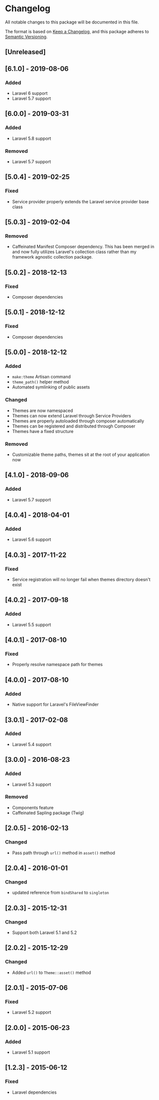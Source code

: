 # Changelog
All notable changes to this package will be documented in this file.

The format is based on [Keep a Changelog](https://keepachangelog.com/en/1.0.0/),
and this package adheres to [Semantic Versioning](https://semver.org/spec/v2.0.0.html).

## [Unreleased]

## [6.1.0] - 2019-08-06
### Added
- Laravel 6 support
- Laravel 5.7 support

## [6.0.0] - 2019-03-31
### Added
- Laravel 5.8 support

### Removed
- Laravel 5.7 support

## [5.0.4] - 2019-02-25
### Fixed
- Service provider properly extends the Laravel service provider base class

## [5.0.3] - 2019-02-04
### Removed
- Caffeinated Manifest Composer dependency. This has been merged in and now fully utilizes Laravel's collection class rather than my framework agnostic collection package.

## [5.0.2] - 2018-12-13
### Fixed
- Composer dependencies

## [5.0.1] - 2018-12-12
### Fixed
- Composer dependencies

## [5.0.0] - 2018-12-12
### Added
- `make:theme` Artisan command
- `theme_path()` helper method
- Automated symlinking of public assets

### Changed
- Themes are now namespaced
- Themes can now extend Laravel through Service Providers
- Themes are properly autoloaded through composer automatically
- Themes can be registered and distributed through Composer
- Themes have a fixed structure

### Removed
- Customizable theme paths, themes sit at the root of your application now

## [4.1.0] - 2018-09-06
### Added
- Laravel 5.7 support

## [4.0.4] - 2018-04-01
### Added
- Laravel 5.6 support

## [4.0.3] - 2017-11-22
### Fixed
- Service registration will no longer fail when themes directory doesn't exist

## [4.0.2] - 2017-09-18
### Added
- Laravel 5.5 support

## [4.0.1] - 2017-08-10
### Fixed
- Properly resolve namespace path for themes

## [4.0.0] - 2017-08-10
### Added
- Native support for Laravel's FileViewFinder

## [3.0.1] - 2017-02-08
### Added
- Laravel 5.4 support

## [3.0.0] - 2016-08-23
### Added
- Laravel 5.3 support

### Removed
- Components feature
- Caffeinated Sapling package (Twig)

## [2.0.5] - 2016-02-13
### Changed
- Pass path through `url()` method in `asset()` method

## [2.0.4] - 2016-01-01
### Changed
- updated reference from `bindShared` to `singleton`

## [2.0.3] - 2015-12-31
### Changed
- Support both Laravel 5.1 and 5.2

## [2.0.2] - 2015-12-29
### Changed
- Added `url()` to `Theme::asset()` method

## [2.0.1] - 2015-07-06
### Fixed
- Laravel 5.2 support

## [2.0.0] - 2015-06-23
### Added
- Laravel 5.1 support

## [1.2.3] - 2015-06-12
### Fixed
- Laravel dependencies
